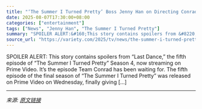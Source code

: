 ```yaml
---
title: "‘The Summer I Turned Pretty’ Boss Jenny Han on Directing Conrad’s POV, Rescheduling Iconic Peaches Scene Three Times and Dissecting Fan Theories"
date: 2025-08-07T17:30:00+08:00
categories: ["entertainment"]
tags: ["News", "Jenny Han", "The Summer I Turned Pretty"]
summary: "SPOILER ALERT:&#160;This story contains spoilers from &#8220;Last Dance,&#8221; the fifth episode of &#8220;The Summer I Turned Pretty&#8221; Season 4, now streaming on Prime Video. It&#8217;s the epi"
source_url: "https://variety.com/2025/tv/news/the-summer-i-turned-pretty-conrad-pov-peach-scene-jenny-han-1236480759/"
---
```


SPOILER ALERT:&#160;This story contains spoilers from &#8220;Last Dance,&#8221; the fifth episode of &#8220;The Summer I Turned Pretty&#8221; Season 4, now streaming on Prime Video. It&#8217;s the episode Team Conrad has been waiting for. The fifth episode of the final season of &#8220;The Summer I Turned Pretty&#8221; was released on Prime Video on Wednesday, finally giving [&#8230;]

---

*来源: [原文链接](https://variety.com/2025/tv/news/the-summer-i-turned-pretty-conrad-pov-peach-scene-jenny-han-1236480759/)*
